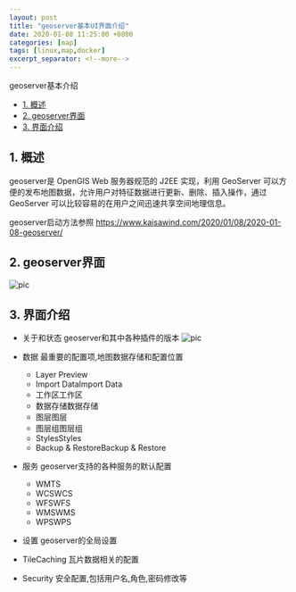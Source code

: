 ```yaml
---
layout: post
title: "geoserver基本UI界面介绍"
date: 2020-01-08 11:25:00 +0800
categories: [map]
tags: [linux,map,docker]
excerpt_separator: <!--more-->
---
```

geoserver基本介绍
<!--more-->

<!-- @import "[TOC]" {cmd="toc" depthFrom=1 depthTo=6 orderedList=false} -->

<!-- code_chunk_output -->

- [1. 概述](#1-概述)
- [2. geoserver界面](#2-geoserver界面)
- [3. 界面介绍](#3-界面介绍)

<!-- /code_chunk_output -->


## 1. 概述

geoserver是 OpenGIS Web 服务器规范的 J2EE 实现，利用 GeoServer 可以方便的发布地图数据，允许用户对特征数据进行更新、删除、插入操作，通过 GeoServer 可以比较容易的在用户之间迅速共享空间地理信息。

geoserver启动方法参照
https://www.kaisawind.com/2020/01/08/2020-01-08-geoserver/

## 2. geoserver界面

![pic](/images/geoserver_web.png)

## 3. 界面介绍

* 关于和状态
geoserver和其中各种插件的版本
![pic](/images/geoserver_web_about.png)

* 数据
最重要的配置项,地图数据存储和配置位置
    * Layer Preview
    * Import DataImport Data
    * 工作区工作区
    * 数据存储数据存储
    * 图层图层
    * 图层组图层组
    * StylesStyles
    * Backup & RestoreBackup & Restore

* 服务
geoserver支持的各种服务的默认配置
    * WMTS
    * WCSWCS
    * WFSWFS
    * WMSWMS
    * WPSWPS

* 设置
geoserver的全局设置

* TileCaching
瓦片数据相关的配置

* Security
安全配置,包括用户名,角色,密码修改等
